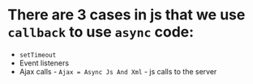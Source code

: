 # There are 3 cases in js that we use `callback` to use `async` code:
* `setTimeout`
* Event listeners
* Ajax calls - `Ajax = Async Js And Xml` - js calls to the server